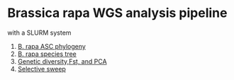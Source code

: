 # Brassica rapa WGS analysis pipeline
with a SLURM system

1. [B. rapa ASC phylogeny](https://github.com/anhong11/Brapa_analysis/blob/main/Brapa%20phylogeny.MD)
2. [B. rapa species tree](https://github.com/anhong11/Brapa_analysis/blob/main/Brapa%20species%20tree.MD)
3. [Genetic diversity,Fst, and PCA](https://github.com/anhong11/Brapa_analysis/blob/main/Genetic%20diversity,Fst,%20and%20PCA.MD)
4. [Selective sweep](https://github.com/anhong11/Brapa_analysis/blob/main/selective_sweep.MD)

